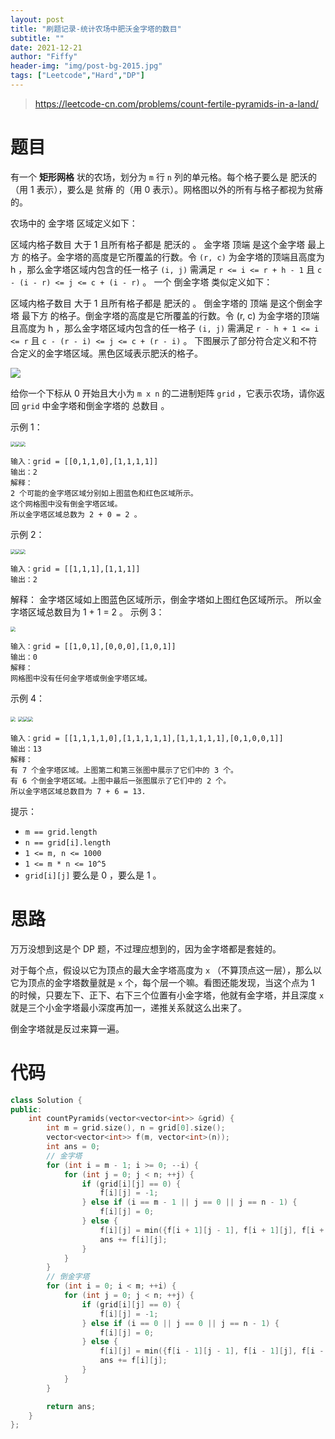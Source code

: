 ```yaml
---
layout: post
title: "刷题记录-统计农场中肥沃金字塔的数目"
subtitle: ""
date: 2021-12-21
author: "Fiffy"
header-img: "img/post-bg-2015.jpg"
tags: ["Leetcode","Hard","DP"]
---
```


> https://leetcode-cn.com/problems/count-fertile-pyramids-in-a-land/

# 题目

有一个 **矩形网格** 状的农场，划分为 `m` 行 `n` 列的单元格。每个格子要么是 肥沃的 （用 1 表示），要么是 贫瘠 的（用 0 表示）。网格图以外的所有与格子都视为贫瘠的。

农场中的 金字塔 区域定义如下：

区域内格子数目 大于 1 且所有格子都是 肥沃的 。
金字塔 顶端 是这个金字塔 最上方 的格子。金字塔的高度是它所覆盖的行数。令 `(r, c)` 为金字塔的顶端且高度为 h ，那么金字塔区域内包含的任一格子 `(i, j)` 需满足 `r <= i <= r + h - 1` 且 `c - (i - r) <= j <= c + (i - r)` 。
一个 倒金字塔 类似定义如下：

区域内格子数目 大于 1 且所有格子都是 肥沃的 。
倒金字塔的 顶端 是这个倒金字塔 最下方 的格子。倒金字塔的高度是它所覆盖的行数。令 (r, c) 为金字塔的顶端且高度为 h ，那么金字塔区域内包含的任一格子 `(i, j)` 需满足 `r - h + 1 <= i <= r` 且 `c - (r - i) <= j <= c + (r - i)` 。
下图展示了部分符合定义和不符合定义的金字塔区域。黑色区域表示肥沃的格子。

![](https://assets.leetcode.com/uploads/2021/11/08/image.png)

给你一个下标从 0 开始且大小为 `m x n` 的二进制矩阵 `grid` ，它表示农场，请你返回 `grid` 中金字塔和倒金字塔的 总数目 。

 

示例 1：

  <img src="https://assets.leetcode.com/uploads/2021/10/23/eg11.png" style="zoom:50%;" /><img src="https://assets.leetcode.com/uploads/2021/10/23/exa12.png" style="zoom:50%;" /><img src="https://assets.leetcode.com/uploads/2021/10/23/exa13.png" style="zoom:50%;" />

```
输入：grid = [[0,1,1,0],[1,1,1,1]]
输出：2
解释：
2 个可能的金字塔区域分别如上图蓝色和红色区域所示。
这个网格图中没有倒金字塔区域。
所以金字塔区域总数为 2 + 0 = 2 。
```

示例 2：

  <img src="https://assets.leetcode.com/uploads/2021/10/23/eg21.png" style="zoom:50%;" /><img src="https://assets.leetcode.com/uploads/2021/10/23/exa22.png" style="zoom:50%;" /><img src="https://assets.leetcode.com/uploads/2021/10/23/exa23.png" style="zoom:50%;" />

```
输入：grid = [[1,1,1],[1,1,1]]
输出：2
```

解释：
金字塔区域如上图蓝色区域所示，倒金字塔如上图红色区域所示。
所以金字塔区域总数目为 1 + 1 = 2 。
示例 3：

<img src="https://assets.leetcode.com/uploads/2021/10/23/eg3.png" style="zoom:50%;" />

```
输入：grid = [[1,0,1],[0,0,0],[1,0,1]]
输出：0
解释：
网格图中没有任何金字塔或倒金字塔区域。
```

示例 4：

<img src="https://assets.leetcode.com/uploads/2021/10/23/eg41.png" style="zoom: 50%;" />   <img src="https://assets.leetcode.com/uploads/2021/10/23/eg42.png" style="zoom: 50%;" /><img src="https://assets.leetcode.com/uploads/2021/10/23/eg43.png" style="zoom:50%;" /><img src="https://assets.leetcode.com/uploads/2021/10/23/eg44.png" style="zoom:50%;" />

```
输入：grid = [[1,1,1,1,0],[1,1,1,1,1],[1,1,1,1,1],[0,1,0,0,1]]
输出：13
解释：
有 7 个金字塔区域。上图第二和第三张图中展示了它们中的 3 个。
有 6 个倒金字塔区域。上图中最后一张图展示了它们中的 2 个。
所以金字塔区域总数目为 7 + 6 = 13.
```


提示：

- `m == grid.length`
- `n == grid[i].length`
- `1 <= m, n <= 1000`
- `1 <= m * n <= 10^5`
- `grid[i][j]` 要么是 0 ，要么是 1 。

# 思路

万万没想到这是个 DP 题，不过理应想到的，因为金字塔都是套娃的。

对于每个点，假设以它为顶点的最大金字塔高度为 `x` （不算顶点这一层），那么以它为顶点的金字塔数量就是 `x` 个，每个层一个嘛。看图还能发现，当这个点为 1 的时候，只要左下、正下、右下三个位置有小金字塔，他就有金字塔，并且深度 `x` 就是三个小金字塔最小深度再加一，递推关系就这么出来了。

倒金字塔就是反过来算一遍。

# 代码

```c++
class Solution {
public:
    int countPyramids(vector<vector<int>> &grid) {
        int m = grid.size(), n = grid[0].size();
        vector<vector<int>> f(m, vector<int>(n));
        int ans = 0;
        // 金字塔
        for (int i = m - 1; i >= 0; --i) {
            for (int j = 0; j < n; ++j) {
                if (grid[i][j] == 0) {
                    f[i][j] = -1;
                } else if (i == m - 1 || j == 0 || j == n - 1) {
                    f[i][j] = 0;
                } else {
                    f[i][j] = min({f[i + 1][j - 1], f[i + 1][j], f[i + 1][j + 1]}) + 1;
                    ans += f[i][j];
                }
            }
        }
        // 倒金字塔
        for (int i = 0; i < m; ++i) {
            for (int j = 0; j < n; ++j) {
                if (grid[i][j] == 0) {
                    f[i][j] = -1;
                } else if (i == 0 || j == 0 || j == n - 1) {
                    f[i][j] = 0;
                } else {
                    f[i][j] = min({f[i - 1][j - 1], f[i - 1][j], f[i - 1][j + 1]}) + 1;
                    ans += f[i][j];
                }
            }
        }

        return ans;
    }
};
```

